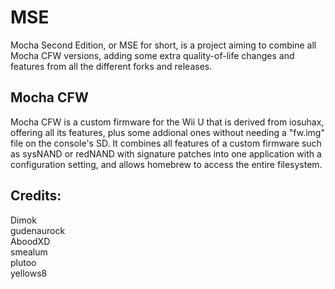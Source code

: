 # MSE
Mocha Second Edition, or MSE for short, is a project aiming to combine all Mocha CFW versions, adding some extra quality-of-life changes and features from all the different forks and releases.
## Mocha CFW
Mocha CFW is a custom firmware for the Wii U that is derived from iosuhax, offering all its features, plus some addional ones without needing a "fw.img" file on the console's SD.
It combines all features of a custom firmware such as sysNAND or redNAND with signature patches into one application with a configuration setting, and allows homebrew to access the entire filesystem.
## Credits:
Dimok  
gudenaurock  
AboodXD  
smealum  
plutoo  
yellows8  
